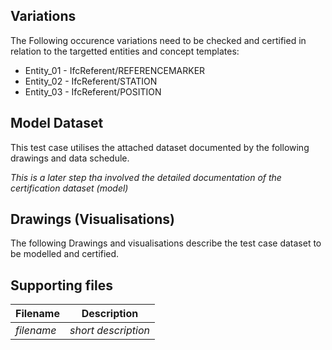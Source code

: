 ## Variations
The Following occurence variations need to be checked and certified in relation to the targetted entities and concept templates:

- Entity_01 - IfcReferent/REFERENCEMARKER
- Entity_02 - IfcReferent/STATION
- Entity_03 - IfcReferent/POSITION





## Model Dataset
This test case utilises the attached dataset documented by the following drawings and data schedule. 

*This is a later step tha involved the detailed documentation of the certification dataset (model)*


## Drawings (Visualisations)
The following Drawings and visualisations describe the test case dataset to be modelled and certified.


## Supporting files

| Filename                          | Description                               |
|-----------------------------------|-------------------------------------------|
| *filename*                        | *short description*                       |